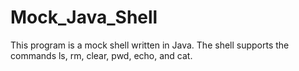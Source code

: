 # Mock_Java_Shell

This program is a mock shell written in Java. The shell supports the commands ls, rm, clear, pwd, echo, and cat.
